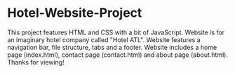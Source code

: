 # Hotel-Website-Project

This project features HTML and CSS with a bit of JavaScript.
Website is for an imaginary hotel company called "Hotel ATL".
Website features a navigation bar, file structure, tabs and a footer.
Website includes a home page (index.html), contact page (contact.html) and about page (about.html).
Thanks for viewing!
